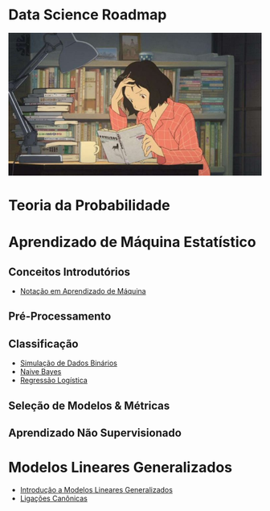 # Data Science Roadmap

![](study-anime.jpg)

# Teoria da Probabilidade

# Aprendizado de Máquina Estatístico

## Conceitos Introdutórios

- [Notação em Aprendizado de Máquina]()

## Pré-Processamento

## Classificação

- [Simulação de Dados Binários]()
- [Naive Bayes](https://github.com/zheage/Data-Science/blob/4cf8543c8d73375be16c981cf5a7bdc9e69bdd21/Aprendizado%20de%20M%C3%A1quina%20Estat%C3%ADstico/Classifica%C3%A7%C3%A3o/Naive%20Bayes/Naive%20Bayes.ipynb)
- [Regressão Logística](https://github.com/zheage/Data-Science/blob/4cf8543c8d73375be16c981cf5a7bdc9e69bdd21/Aprendizado%20de%20M%C3%A1quina%20Estat%C3%ADstico/Classifica%C3%A7%C3%A3o/Regress%C3%A3o%20Log%C3%ADstica/Regress%C3%A3o%20Log%C3%ADstica.ipynb)

## Seleção de Modelos & Métricas

## Aprendizado Não Supervisionado

# Modelos Lineares Generalizados

- [Introdução a Modelos Lineares Generalizados]()
- [Ligações Canônicas]()